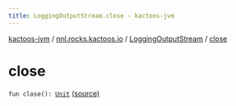```yaml
---
title: LoggingOutputStream.close - kactoos-jvm
---
```


[kactoos-jvm](../../index.html) / [nnl.rocks.kactoos.io](../index.html) / [LoggingOutputStream](index.html) / [close](./close.html)

# close

`fun close(): `[`Unit`](https://kotlinlang.org/api/latest/jvm/stdlib/kotlin/-unit/index.html) [(source)](https://github.com/neonailol/kactoos/blob/master/kactoos-jvm/src/main/kotlin/nnl/rocks/kactoos/io/LoggingOutputStream.kt#L68)